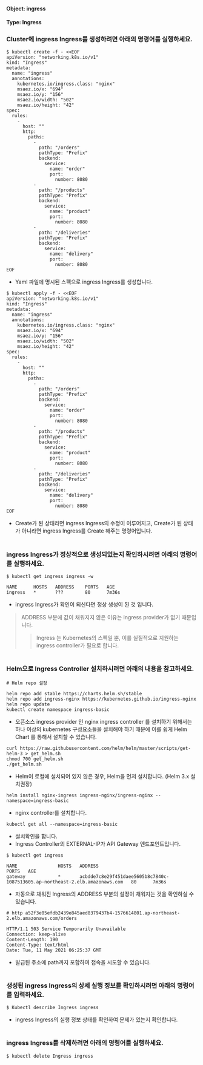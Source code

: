 
#### Object: ingress
#### Type: Ingress

### Cluster에 ingress Ingress를 생성하려면 아래의 명령어를 실행하세요.

```
$ kubectl create -f - <<EOF 
apiVersion: "networking.k8s.io/v1"
kind: "Ingress"
metadata: 
  name: "ingress"
  annotations: 
    kubernetes.io/ingress.class: "nginx"
    msaez.io/x: "694"
    msaez.io/y: "156"
    msaez.io/width: "502"
    msaez.io/height: "42"
spec: 
  rules: 
    - 
      host: ""
      http: 
        paths: 
          - 
            path: "/orders"
            pathType: "Prefix"
            backend: 
              service: 
                name: "order"
                port: 
                  number: 8080
          - 
            path: "/products"
            pathType: "Prefix"
            backend: 
              service: 
                name: "product"
                port: 
                  number: 8080
          - 
            path: "/deliveries"
            pathType: "Prefix"
            backend: 
              service: 
                name: "delivery"
                port: 
                  number: 8080
EOF
```
- Yaml 파일에 명시된 스펙으로 ingress Ingress를 생성합니다.

```
$ kubectl apply -f - <<EOF 
apiVersion: "networking.k8s.io/v1"
kind: "Ingress"
metadata: 
  name: "ingress"
  annotations: 
    kubernetes.io/ingress.class: "nginx"
    msaez.io/x: "694"
    msaez.io/y: "156"
    msaez.io/width: "502"
    msaez.io/height: "42"
spec: 
  rules: 
    - 
      host: ""
      http: 
        paths: 
          - 
            path: "/orders"
            pathType: "Prefix"
            backend: 
              service: 
                name: "order"
                port: 
                  number: 8080
          - 
            path: "/products"
            pathType: "Prefix"
            backend: 
              service: 
                name: "product"
                port: 
                  number: 8080
          - 
            path: "/deliveries"
            pathType: "Prefix"
            backend: 
              service: 
                name: "delivery"
                port: 
                  number: 8080
EOF
```
- Create가 된 상태라면 ingress Ingress의 수정이 이루어지고, Create가 된 상태가 아니라면 ingress Ingress를 Create 해주는 명령어입니다.  
#

### ingress Ingress가 정상적으로 생성되었는지 확인하시려면 아래의 명령어를 실행하세요.

```
$ kubectl get ingress ingress -w

NAME      HOSTS   ADDRESS    PORTS   AGE
ingress   *       ???        80      7m36s

```
- ingress Ingress가 확인이 되신다면 정상 생성이 된 것 입니다.
> ADDRESS 부분에 값이 채워지지 않은 이유는 ingress provider가 없기 때문입니다.
>> Ingress 는 Kubernetes의 스펙일 뿐, 이를 실질적으로 지원하는 ingress controller가 필요로 합니다.  
#

### Helm으로 Ingress Controller 설치하시려면 아래의 내용을 참고하세요.
```
# Helm repo 설정

helm repo add stable https://charts.helm.sh/stable
helm repo add ingress-nginx https://kubernetes.github.io/ingress-nginx
helm repo update
kubectl create namespace ingress-basic
```
- 오픈소스 ingress provider 인 nginx ingress controller 를 설치하기 위해서는 하나 이상의 kubernetes 구성요소들을 설치해야 하기 때문에 이를 쉽게 Helm Chart 를 통해서 설치할 수 있습니다.

```
curl https://raw.githubusercontent.com/helm/helm/master/scripts/get-helm-3 > get_helm.sh
chmod 700 get_helm.sh
./get_helm.sh
```
- Helm이 로컬에 설치되어 있지 않은 경우, Helm을 먼저 설치합니다. (Helm 3.x 설치권장)

```
helm install nginx-ingress ingress-nginx/ingress-nginx --namespace=ingress-basic
```
- nginx controller를 설치합니다.

```
kubectl get all --namespace=ingress-basic
```
- 설치확인을 합니다. 
- Ingress Controller의 EXTERNAL-IP가 API Gateway 엔드포인트입니다.

```
$ kubectl get ingress

NAME               HOSTS   ADDRESS                                                                        PORTS   AGE
gateway            *       acbdde7c8e29f451daee5605b8c7840c-1087513605.ap-northeast-2.elb.amazonaws.com   80      7m36s
```
- 자동으로 채워진 Ingress의 ADDRESS 부분의 설정이 채워지는 것을 확인하실 수 있습니다.

```
# http a52f3e05efdb2439e845aed8379437b4-1576614801.ap-northeast-2.elb.amazonaws.com/orders

HTTP/1.1 503 Service Temporarily Unavailable
Connection: keep-alive
Content-Length: 190
Content-Type: text/html
Date: Tue, 11 May 2021 06:25:37 GMT
```
- 발급된 주소에 path까지 포함하여 접속을 시도할 수 있습니다.
#

### 생성된 ingress Ingress의 상세 실행 정보를 확인하시려면 아래의 명령어를 입력하세요.

```
$ Kubectl describe Ingress ingress
```
- ingress Ingress의 실행 정보 상태를 확인하여 문제가 있는지 확인합니다. 
#

### ingress Ingress를 삭제하려면 아래의 명령어를 실행하세요.

```
$ kubectl delete Ingress ingress
```
#
